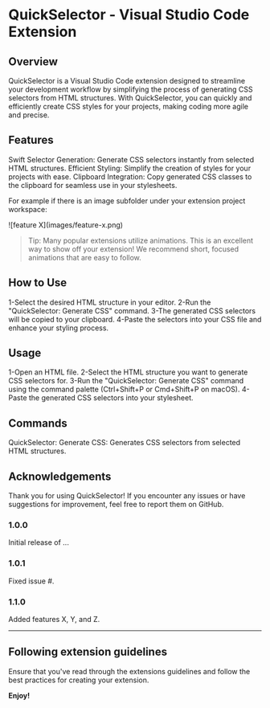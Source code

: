 # QuickSelector - Visual Studio Code Extension

## Overview

QuickSelector is a Visual Studio Code extension designed to streamline your development workflow by simplifying the process of generating CSS selectors from HTML structures. With QuickSelector, you can quickly and efficiently create CSS styles for your projects, making coding more agile and precise.

## Features

Swift Selector Generation: Generate CSS selectors instantly from selected HTML structures.
Efficient Styling: Simplify the creation of styles for your projects with ease.
Clipboard Integration: Copy generated CSS classes to the clipboard for seamless use in your stylesheets.

For example if there is an image subfolder under your extension project workspace:

\!\[feature X\]\(images/feature-x.png\)

> Tip: Many popular extensions utilize animations. This is an excellent way to show off your extension! We recommend short, focused animations that are easy to follow.

## How to Use

1-Select the desired HTML structure in your editor.
2-Run the "QuickSelector: Generate CSS" command.
3-The generated CSS selectors will be copied to your clipboard.
4-Paste the selectors into your CSS file and enhance your styling process.

## Usage

1-Open an HTML file.
2-Select the HTML structure you want to generate CSS selectors for.
3-Run the "QuickSelector: Generate CSS" command using the command palette (Ctrl+Shift+P or Cmd+Shift+P on macOS).
4-Paste the generated CSS selectors into your stylesheet.

## Commands

QuickSelector: Generate CSS: Generates CSS selectors from selected HTML structures.

## Acknowledgements

Thank you for using QuickSelector! If you encounter any issues or have suggestions for improvement, feel free to report them on GitHub.

### 1.0.0

Initial release of ...

### 1.0.1

Fixed issue #.

### 1.1.0

Added features X, Y, and Z.

---

## Following extension guidelines

Ensure that you've read through the extensions guidelines and follow the best practices for creating your extension.

**Enjoy!**
